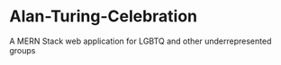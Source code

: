 # Alan-Turing-Celebration

A MERN Stack web application for LGBTQ and other underrepresented groups
